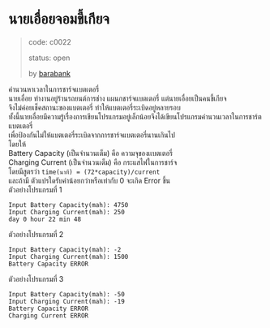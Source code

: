 # นายเอื่อยจอมขี้เกียจ #
> code: c0022
>
> status: open
>
> by [barabank](https://github.com/barabank)

คำนวนหาเวลาในการชาร์จแบตเตอรี่ <br/>
นายเอื่อย ทำงานอยู่ร้านรถยนต์การช่าง แผนกชาร์จแบตเตอรี่ แต่นายเอื่อยเป็นคนขี้เกียจ <br/>
จึงไม่ค่อยเช็คสถานะของแบตเตอรี่ ทำให้แบตเตอรี่ระเบิดอยู่หลายรอบ <br/>
ทั้งนี้นายเอื่อยมีความรู้เรื่องการเขียนโปรแกรมอยู่เล็กน้อยจึงได้เขียนโปรแกรมคำนวนเวลาในการชาร์ตแบตเตอรี่ <br/>
เพื่อป้องกันไม่ให้แบตเตอรี่ระเบิดจากการชาร์จแบตเตอรี่นานเกินไป <br/>
โดยให้ <br/>
Battery Capacity (เป็นจำนวนเต็ม) คือ ความจุของเเบตเตอรี่<br/>
Charging Current (เป็นจำนวนเต็ม) คือ กระแสไฟในการชาร์จ<br/>
โดยมีสูตรว่า `time(นาที) = (72*capacity)/current`<br/>
และถ้ามี ตัวแปรใดรับค่าน้อยกว่าหรือเท่ากับ 0 จะเกิด Error ขึ้น <br/>
ตัวอย่างโปรแกรมที่ 1
```
Input Battery Capacity(mah): 4750
Input Charging Current(mah): 250
day 0 hour 22 min 48
```
ตัวอย่างโปรแกรมที่ 2
```
Input Battery Capacity(mah): -2
Input Charging Current(mah): 1500
Battery Capacity ERROR
```
ตัวอย่างโปรแกรมที่ 3
```
Input Battery Capacity(mah): -50
Input Charging Current(mah): -19
Battery Capacity ERROR
Charging Current ERROR
```
